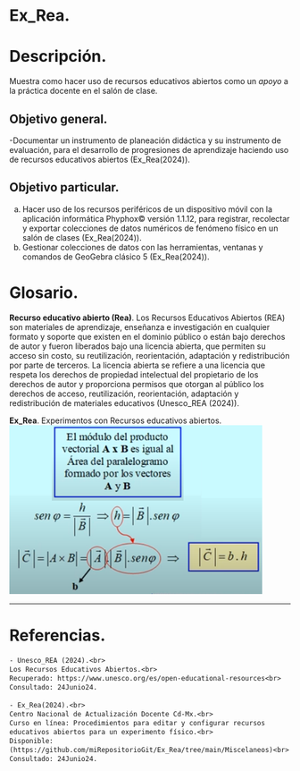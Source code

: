 # Ex_Rea.

# Descripción.
Muestra como hacer uso de recursos educativos abiertos como un _apoyo_ a la práctica docente
en el salón de clase.

## Objetivo general. 

-Documentar un instrumento de planeación didáctica y su instrumento de evaluación, para el desarrollo 
de progresiones de aprendizaje haciendo uso de recursos educativos abiertos (Ex_Rea(2024)). 

## Objetivo particular. 

<ol type="a">
  <li>Hacer uso de los recursos periféricos de un dispositivo móvil 
      con la aplicación informática Phyphox© versión 1.1.12, para 
	  registrar, recolectar y exportar colecciones de datos numéricos 
	  de fenómeno físico en un salón de clases (Ex_Rea(2024)). </li>
  <li>Gestionar colecciones de datos con las herramientas, 
	  ventanas y comandos de GeoGebra clásico 5 (Ex_Rea(2024)). </li>
</ol>

# Glosario.

**Recurso educativo abierto (Rea)**.
	Los Recursos Educativos Abiertos (REA) son materiales de aprendizaje, 
	enseñanza e investigación en cualquier formato y soporte que existen 
	en el dominio público o están bajo derechos de autor y fueron 
	liberados bajo una licencia abierta, que permiten su acceso sin costo,
	su reutilización, reorientación, adaptación y redistribución por parte
	de terceros. 	La licencia abierta se refiere a una licencia que 
	respeta los derechos de propiedad intelectual del propietario de los 
	derechos de autor y proporciona permisos que otorgan al público los 
	derechos de acceso, reutilización, reorientación, adaptación y 
	redistribución de materiales educativos (Unesco_REA (2024)).

**Ex_Rea**.
	Experimentos con Recursos educativos abiertos.	<br>
	![producto vectorial](/Img/ecuaciones.PNG "Módulo producto vectorial")<br>
	
***

# Referencias.

	- Unesco_REA (2024).<br>
	Los Recursos Educativos Abiertos.<br> 
	Recuperado: https://www.unesco.org/es/open-educational-resources<br>
	Consultado: 24Junio24.

	- Ex_Rea(2024).<br>
	Centro Nacional de Actualización Docente Cd-Mx.<br>
	Curso en línea: Procedimientos para editar y configurar recursos educativos abiertos para un experimento físico.<br> 	
	Disponible: (https://github.com/miRepositorioGit/Ex_Rea/tree/main/Miscelaneos)<br> 
	Consultado: 24Junio24.


